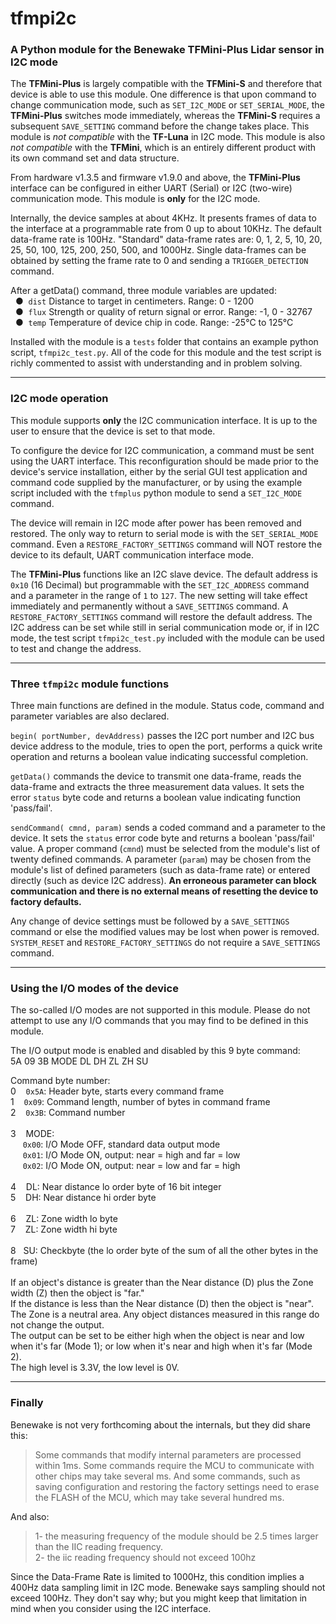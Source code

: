 # tfmpi2c
### A Python module for the Benewake TFMini-Plus Lidar sensor in I2C mode

The **TFMini-Plus** is largely compatible with the **TFMini-S** and therefore that device is able to use this module.  One difference is that upon command to change communication mode, such as `SET_I2C_MODE` or `SET_SERIAL_MODE`, the **TFMini-Plus** switches mode immediately, whereas the **TFMini-S** requires a subsequent `SAVE_SETTING` command before the change takes place.  This module is *not compatible* with the **TF-Luna** in I2C mode.  This module is also *not compatible* with the **TFMini**, which is an entirely different product with its own command set and data structure.

From hardware v1.3.5 and firmware v1.9.0 and above, the **TFMini-Plus** interface can be configured in either UART (Serial) or I2C (two-wire) communication mode.  This module is **only** for the I2C mode.

Internally, the device samples at about 4KHz.  It presents frames of data to the interface at a programmable rate from 0 up to about 10KHz.  The default data-frame rate is 100Hz.  "Standard" data-frame rates are: 0, 1, 2, 5, 10, 20, 25, 50, 100, 125, 200, 250, 500, and 1000Hz.  Single data-frames can be obtained by setting the frame rate to 0 and sending a `TRIGGER_DETECTION` command.

After a getData() command, three module variables are updated:
<br />&nbsp;&nbsp;&#9679;&nbsp; `dist` Distance to target in centimeters. Range: 0 - 1200
<br />&nbsp;&nbsp;&#9679;&nbsp; `flux` Strength or quality of return signal or error. Range: -1, 0 - 32767
<br />&nbsp;&nbsp;&#9679;&nbsp; `temp` Temperature of device chip in code. Range: -25°C to 125°C

Installed with the module is a `tests` folder that contains an example python script, `tfmpi2c_test.py`.
All of the code for this module and the test script is richly commented to assist with understanding and in problem solving.
<hr />

### I2C mode operation

This module supports **only** the I2C communication interface.   It is up to the user to ensure that the device is set to that mode. 

To configure the device for I2C communication, a command must be sent using the UART interface.  This reconfiguration should be made prior to the device's service installation, either by the serial GUI test application and command code supplied by the manufacturer, or by using the example script included with the `tfmplus` python module to send a `SET_I2C_MODE` command.

The device will remain in I2C mode after power has been removed and restored.  The only way to return to serial mode is with the `SET_SERIAL_MODE` command.  Even a `RESTORE_FACTORY_SETTINGS` command will NOT restore the device to its default, UART communication interface mode.

The **TFMini-Plus** functions like an I2C slave device.  The default address is `0x10` (16 Decimal) but programmable with the `SET_I2C_ADDRESS` command and a parameter in the range of `1` to `127`.  The new setting will take effect immediately and permanently without a `SAVE_SETTINGS` command.  A `RESTORE_FACTORY_SETTINGS` command will restore the default address.  The I2C address can be set while still in serial communication mode or, if in I2C mode, the test script `tfmpi2c_test.py` included with the module can be used to test and change the address.
<hr />

### Three `tfmpi2c` module functions
Three main functions are defined in the module.  Status code, command and parameter variables are also declared.

`begin( portNumber, devAddress)` passes the I2C port number and I2C bus device address to the module, tries to open the port, performs a quick write operation and returns a boolean value indicating successful completion.

`getData()` commands the device to transmit one data-frame, reads the data-frame and extracts the three measurement data values.  It sets the error `status` byte code and returns a boolean value indicating function 'pass/fail'.

`sendCommand( cmnd, param)` sends a coded command and a parameter to the device.  It sets the `status` error code byte and returns a boolean 'pass/fail' value.  A proper command (`cmnd`) must be selected from the module's list of twenty defined commands.  A parameter (`param`) may be chosen from the module's list of defined parameters (such as data-frame rate) or entered directly (such as device I2C address). **An erroneous parameter can block communication and there is no external means of resetting the device to factory defaults.**

Any change of device settings must be followed by a `SAVE_SETTINGS` command or else the modified values may be lost when power is removed.  `SYSTEM_RESET` and `RESTORE_FACTORY_SETTINGS` do not require a `SAVE_SETTINGS` command.
<hr />

### Using the I/O modes of the device
The so-called I/O modes are not supported in this module.  Please do not attempt to use any I/O commands that you may find to be defined in this module.

The I/O output mode is enabled and disabled by this 9 byte command:<br />
5A 09 3B MODE DL DH ZL ZH SU

Command byte number:<br />
0 &nbsp;&nbsp; `0x5A`:  Header byte, starts every command frame<br />
1 &nbsp;&nbsp; `0x09`:  Command length, number of bytes in command frame<br />
2 &nbsp;&nbsp; `0x3B`:  Command number<br />
<br />
3 &nbsp;&nbsp; MODE:<br />
&nbsp;&nbsp;&nbsp;&nbsp; `0x00`: I/O Mode OFF, standard data output mode<br />
&nbsp;&nbsp;&nbsp;&nbsp; `0x01`: I/O Mode ON, output: near = high and far = low<br />
&nbsp;&nbsp;&nbsp;&nbsp; `0x02`: I/O Mode ON, output: near = low and far = high<br />
<br />
4 &nbsp;&nbsp; DL: Near distance lo order byte of 16 bit integer<br />
5 &nbsp;&nbsp; DH: Near distance hi order byte<br />
<br />
6 &nbsp;&nbsp; ZL: Zone width lo byte<br />
7 &nbsp;&nbsp; ZL: Zone width hi byte<br />
<br />
8 &nbsp;&nbsp;SU: Checkbyte (the lo order byte of the sum of all the other bytes in the frame)<br />
<br />
If an object's distance is greater than the Near distance (D) plus the Zone width (Z) then the object is "far."<br />
If the distance is less than the Near distance (D) then the object is "near".<br />
The Zone is a neutral area. Any object distances measured in this range do not change the output.<br />
The output can be set to be either high when the object is near and low when it's far (Mode 1); or low when it's near and high when it's far (Mode 2).<br />
The high level is 3.3V, the low level is 0V.
<hr>

### Finally

Benewake is not very forthcoming about the internals, but they did share this:
>Some commands that modify internal parameters are processed within 1ms.  Some commands require the MCU to communicate with other chips may take several ms.  And some commands, such as saving configuration and restoring the factory settings need to erase the FLASH of the MCU, which may take several hundred ms.

And also:
>1- the measuring frequency of the module should be 2.5 times larger than the IIC reading frequency.
<br />2- the iic reading frequency should not exceed 100hz<br />

Since the Data-Frame Rate is limited to 1000Hz, this condition implies a 400Hz data sampling limit in I2C mode.  Benewake says sampling should not exceed 100Hz.  They don't say why; but you might keep that limitation in mind when you consider using the I2C interface.

